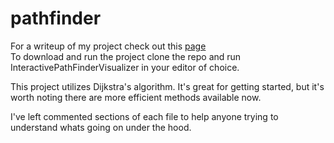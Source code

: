 # pathfinder
For a writeup of my project check out this <a href="readme.html" title="writeup">page</a><br>
To download and run the project clone the repo and run InteractivePathFinderVisualizer in your editor of choice.

This project utilizes Dijkstra's algorithm. It's great for getting started, but it's worth noting there are more efficient methods available now. 

I've left commented sections of each file to help anyone trying to understand whats going on under the hood.
